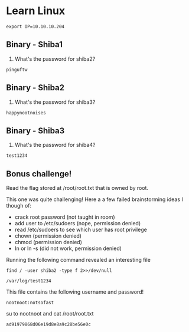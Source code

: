 # Learn Linux

```
export IP=10.10.10.204
```

## Binary - Shiba1
1. What's the password for shiba2?
```
pinguftw
```

## Binary - Shiba2
1. What's the password for shiba3?
```
happynootnoises
```

## Binary - Shiba3
1. What's the password for shiba4?
```
test1234
```

## Bonus challenge!
Read the flag stored at /root/root.txt that is owned by root.

This one was quite challenging! Here a a few failed brainstorming ideas I though
of:

- crack root password (not taught in room)
- add user to /etc/sudoers (nope, permission denied)
- read /etc/sudoers to see which user has root privilege
- chown (permission denied)
- chmod (permission denied)
- ln or ln -s (did not work, permission denied)

Running the following command revealed an interesting file
```
find / -user shiba2 -type f 2>>/dev/null

/var/log/test1234
```

This file contains the following username and password!
```
nootnoot:notsofast
```

su to nootnoot and cat /root/root.txt
```
ad91979868d06e19d8e8a9c28be56e0c
```

